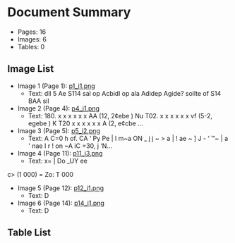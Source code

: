 # Document Summary

- Pages: 16
- Images: 6
- Tables: 0

## Image List

- Image 1 (Page 1): [p1_i1.png](pdf_images/p1_i1.png)
  - Text: dll 5 Ae S114 sal op Acbidl op ala Adidep
Agide? sollte of S14
BAA sil
- Image 2 (Page 4): [p4_i1.png](pdf_images/p4_i1.png)
  - Text: 180. x x x x x x
AA
(12, 2¢ebe )
Nu
T02. x x x x x x
vf
(5-2, egebe )
K
T20 x x x x x x
A
(2, e¢cbe ...
- Image 3 (Page 5): [p5_i2.png](pdf_images/p5_i2.png)
  - Text: A
C=0 h
of. CA ‘
Py
Pe |
l m~a ON _
j j ~ > a |
! ae ~ ]
J - ‘ ™~ |
a ' nae I
r ! on ~A iC =30,
j ‘N...
- Image 4 (Page 11): [p11_i3.png](pdf_images/p11_i3.png)
  - Text: x= |
Do
_UY ee

c> (1 000) = Zo: T 000
- Image 5 (Page 12): [p12_i1.png](pdf_images/p12_i1.png)
  - Text: D
- Image 6 (Page 14): [p14_i1.png](pdf_images/p14_i1.png)
  - Text: D

## Table List


